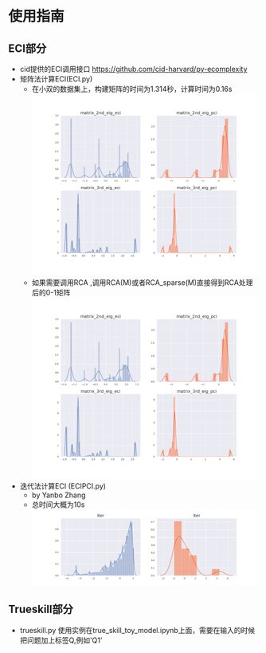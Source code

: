 # 使用指南
## ECI部分
 - cid提供的ECI调用接口 https://github.com/cid-harvard/py-ecomplexity
 - 矩阵法计算ECI(ECI.py)
     - 在小双的数据集上，构建矩阵的时间为1.314秒，计算时间为0.16s
         ![](matrix_eig.png)
     - 如果需要调用RCA ,调用RCA(M)或者RCA_sparse(M)直接得到RCA处理后的0-1矩阵
         ![](matrix_eig(rca).png)    
 - 迭代法计算ECI   (ECIPCI.py)   
     - by Yanbo Zhang
     - 总时间大概为10s
 ![](iter.png)
 
 ## Trueskill部分
 
 - trueskill.py
 使用实例在true_skill_toy_model.ipynb上面，需要在输入的时候把问题加上标签Q,例如'Q1'